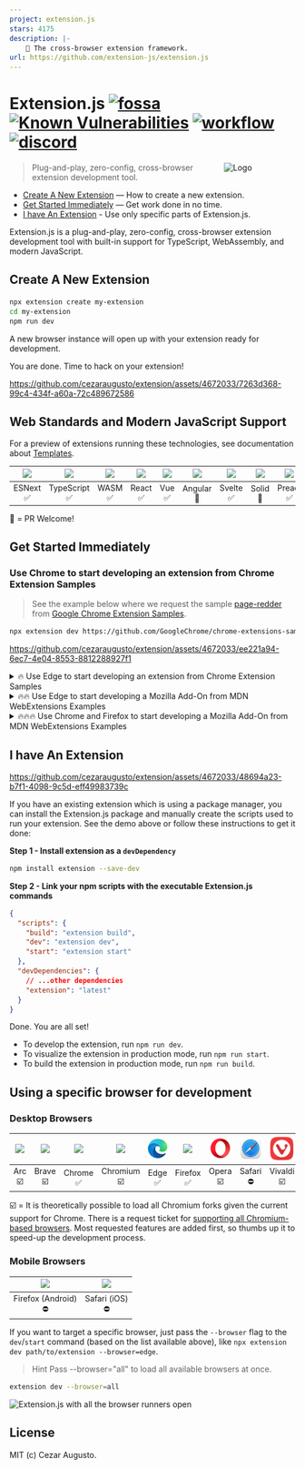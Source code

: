 ```yaml
---
project: extension.js
stars: 4175
description: |-
    🧩 The cross-browser extension framework.
url: https://github.com/extension-js/extension.js
---
```


[action-image]: https://github.com/extension-js/extension.js/actions/workflows/ci.yml/badge.svg?branch=main
[action-url]: https://github.com/extension-js/extension.js/actions
[npm-image]: https://img.shields.io/npm/v/extension.svg
[npm-url]: https://npmjs.org/package/extension
[downloads-image]: https://img.shields.io/npm/dm/extension.svg
[downloads-url]: https://npmjs.org/package/extension
[node]: https://img.shields.io/node/v/extension.svg
[node-url]: https://nodejs.org
[prs]: https://img.shields.io/badge/PRs-welcome-brightgreen.svg
[prs-url]: https://github.com/extension-js/extension/blob/main/CONTRIBUTING.md
[snyk-image]: https://snyk.io/test/github/extension-js/extension/badge.svg
[snyk-url]: https://snyk.io/test/github/extension-js/extension
[fossa-image]: https://app.fossa.com/api/projects/git%2Bgithub.com%2Fcezaraugusto%2Fextension.svg?type=shield&issueType=license
[fossa-url]: https://app.fossa.com/projects/git%2Bgithub.com%2Fcezaraugusto%2Fextension?ref=badge_shield&issueType=license
[discord-image]: https://img.shields.io/discord/1253608412890271755?label=Discord&logo=discord&style=flat
[discord-url]: https://discord.gg/v9h2RgeTSN

# Extension.js [![fossa][fossa-image]][fossa-url] [![Known Vulnerabilities][snyk-image]][snyk-url] [![workflow][action-image]][action-url] [![discord][discord-image]][discord-url]

<!-- > Plug-and-play, zero-config, cross-browser extension development tool. -->

<!-- > Make it very easy to develop cross-browser extensions. -->

<!-- <img alt="Extension.js with all the browser runners open" src="https://github.com/cezaraugusto/extension.js/assets/4672033/f0f5bbfc-e873-4856-9fdd-db2b42d9ab96">
<hr> -->

<img alt="Logo" align="right" src="https://user-images.githubusercontent.com/4672033/102850460-4d22aa80-43f8-11eb-82db-9efce586f73e.png" width="25%" />

<!-- **Create cross-browser extensions with no build configuration.** -->

> Plug-and-play, zero-config, cross-browser extension development tool.

- [Create A New Extension](#create-a-new-extension) — How to create a new extension.
- [Get Started Immediately](#get-started-immediately) — Get work done in no time.
- [I have An Extension](#i-have-an-extension) - Use only specific parts of Extension.js.

Extension.js is a plug-and-play, zero-config, cross-browser extension development tool with built-in support for TypeScript, WebAssembly, and modern JavaScript.

## Create A New Extension

```bash
npx extension create my-extension
cd my-extension
npm run dev
```

A new browser instance will open up with your extension ready for development.

You are done. Time to hack on your extension!

https://github.com/cezaraugusto/extension/assets/4672033/7263d368-99c4-434f-a60a-72c489672586

## Web Standards and Modern JavaScript Support

For a preview of extensions running these technologies, see documentation about [Templates](https://extension.js.org/docs/getting-started/templates).

| <img src="https://github.com/cezaraugusto/extension.js/assets/4672033/a9e2541a-96f0-4caa-9fc9-5fc5c3e901c8" width="70"> | <img src="https://github.com/cezaraugusto/extension.js/assets/4672033/b42c5330-9e2a-4045-99c3-1f7d264dfaf4" width="70"> | <img src="https://github.com/cezaraugusto/extension.js/assets/4672033/f19edff3-9005-4f50-b05c-fba615896a7f" width="70"> | <img src="https://github.com/cezaraugusto/extension.js/assets/4672033/ff64721d-d145-4213-930d-e70193f8d57e" width="70"> | <img src="https://github.com/cezaraugusto/extension.js/assets/4672033/15f1314a-aa65-4ce2-a3f3-cf53c4f730cf" width="70"> | <img src="https://github.com/cezaraugusto/extension.js/assets/4672033/c5f8a127-3c2a-4ceb-bb46-948cf2c8bd89" width="70"> | <img src="https://github.com/cezaraugusto/extension.js/assets/4672033/de1082fd-7cf6-4202-8c12-a5c3cd3e5b42" width="70"> | <img src="https://github.com/cezaraugusto/extension.js/assets/4672033/78e5fe3d-dc79-4aa2-954e-1a5973d1d9db" width="70"> | <img src="https://github.com/cezaraugusto/extension.js/assets/4672033/8807efd9-93e5-4db5-a1d2-9ac524f7ecc2" width="70"> |
| :---------------------------------------------------------------------------------------------------------------------: | :---------------------------------------------------------------------------------------------------------------------: | :---------------------------------------------------------------------------------------------------------------------: | :---------------------------------------------------------------------------------------------------------------------: | :---------------------------------------------------------------------------------------------------------------------: | :---------------------------------------------------------------------------------------------------------------------: | :---------------------------------------------------------------------------------------------------------------------: | :---------------------------------------------------------------------------------------------------------------------: | :---------------------------------------------------------------------------------------------------------------------: |
|                                                      ESNext<br>✅                                                       |                                                    TypeScript<br>✅                                                     |                                                       WASM<br>✅                                                        |                                                       React<br>✅                                                       |                                                        Vue<br>✅                                                        |                                                      Angular<br>👋                                                      |                                                      Svelte<br>✅                                                       |                                                       Solid<br>👋                                                       |                                                      Preact<br>✅                                                       |

👋 = PR Welcome!

## Get Started Immediately

### Use Chrome to start developing an extension from Chrome Extension Samples

> See the example below where we request the sample [page-redder](https://github.com/GoogleChrome/chrome-extensions-samples/tree/main/functional-samples/sample.page-redder) from [Google Chrome Extension Samples](https://github.com/GoogleChrome/chrome-extensions-samples).

```bash
npx extension dev https://github.com/GoogleChrome/chrome-extensions-samples/tree/main/functional-samples/sample.page-redder --browser=edge
```

https://github.com/cezaraugusto/extension/assets/4672033/ee221a94-6ec7-4e04-8553-8812288927f1

</details>

<details>
   <summary>   
   🔥 Use Edge to start developing an extension from Chrome Extension Samples 
   </summary>

> See the example below where we request the sample [magic8ball](https://github.com/GoogleChrome/chrome-extensions-samples/tree/main/api-samples/topSites/magic8ball) from from [Google Chrome Extension Samples](https://github.com/GoogleChrome/chrome-extensions-samples) with Edge as the runtime browser.

```bash
npx extension dev https://github.com/GoogleChrome/chrome-extensions-samples/tree/main/api-samples/topSites/magic8ball --browser=edge
```

https://github.com/cezaraugusto/extension/assets/4672033/2db2a1f6-3110-4380-9a49-dc9d034146aa

</details>

<details>
   <summary>
   🔥🔥 Use Edge to start developing a Mozilla Add-On from MDN WebExtensions Examples
   </summary>

> See the example below where we request the sample [Apply CSS](https://github.com/mdn/webextensions-examples/tree/main/apply-css) from [MDN WebExtensions Examples](https://github.com/mdn/webextensions-examples) using Edge as the runtime browser.

```bash
npx extension dev https://github.com/mdn/webextensions-examples/tree/main/apply-css --browser=edge --polyfill=true
```

https://github.com/cezaraugusto/extension/assets/4672033/130cb430-1567-419c-8c90-23fddcf20f00

</details>

<details>
   <summary>
   🔥🔥🔥 Use Chrome and Firefox to start developing a Mozilla Add-On from MDN WebExtensions Examples
   </summary>

> See the example below where we request the sample [firefox-code-search](https://github.com/mdn/webextensions-examples/tree/main/firefox-code-search) from [MDN WebExtensions Examples](https://github.com/mdn/webextensions-examples) using Chrome and Firefox as the runtime browsers.

```bash
npx extension dev https://github.com/mdn/webextensions-examples/tree/main/firefox-code-search --browser=chrome,firefox --polyfill=true
```

https://github.com/cezaraugusto/extension.js/assets/4672033/ac94b608-c936-40df-bce7-63ffd7fe31c5

</details>

## I have An Extension

https://github.com/cezaraugusto/extension/assets/4672033/48694a23-b7f1-4098-9c5d-eff49983739c

If you have an existing extension which is using a package manager, you can install the Extension.js package and manually create the scripts used to run your extension. See the demo above or follow these instructions to get it done:

**Step 1 - Install extension as a `devDependency`**

```bash
npm install extension --save-dev
```

**Step 2 - Link your npm scripts with the executable Extension.js commands**

```json
{
  "scripts": {
    "build": "extension build",
    "dev": "extension dev",
    "start": "extension start"
  },
  "devDependencies": {
    // ...other dependencies
    "extension": "latest"
  }
}
```

Done. You are all set!

- To develop the extension, run `npm run dev`.
- To visualize the extension in production mode, run `npm run start`.
- To build the extension in production mode, run `npm run build`.

## Using a specific browser for development

### Desktop Browsers

| <img src="https://github.com/cezaraugusto/extension.js/assets/4672033/6ce53a31-c6f6-4a1c-b927-e9ec7fd2df78" width="70"> | <img src="https://raw.githubusercontent.com/alrra/browser-logos/main/src/brave/brave.svg" width="70"> | <img src="https://raw.githubusercontent.com/alrra/browser-logos/main/src/chrome/chrome.svg" width="70"> | <img src="https://raw.githubusercontent.com/alrra/browser-logos/main/src/chromium/chromium.svg" width="70"> | <img src="https://raw.githubusercontent.com/alrra/browser-logos/main/src/edge/edge.svg" width="70"> | <img src="https://raw.githubusercontent.com/alrra/browser-logos/main/src/firefox/firefox.svg" width="70"> | <img src="https://raw.githubusercontent.com/alrra/browser-logos/main/src/opera/opera.svg" width="70"> | <img width="70" src="https://raw.githubusercontent.com/alrra/browser-logos/main/src/safari/safari.svg"> | <img src="https://raw.githubusercontent.com/alrra/browser-logos/main/src/vivaldi/vivaldi.svg" width="70"> |
| :---------------------------------------------------------------------------------------------------------------------: | :---------------------------------------------------------------------------------------------------: | :-----------------------------------------------------------------------------------------------------: | :---------------------------------------------------------------------------------------------------------: | :-------------------------------------------------------------------------------------------------: | :-------------------------------------------------------------------------------------------------------: | :---------------------------------------------------------------------------------------------------: | :-----------------------------------------------------------------------------------------------------: | :-------------------------------------------------------------------------------------------------------: |
|                                                        Arc<br>☑️                                                        |                                              Brave<br>☑️                                              |                                              Chrome<br>✅                                               |                                               Chromium<br>☑️                                                |                                             Edge<br>✅                                              |                                               Firefox<br>✅                                               |                                              Opera<br>☑️                                              |                                              Safari<br>⛔️                                              |                                               Vivaldi<br>☑️                                               |

☑️ = It is theoretically possible to load all Chromium forks given the current support for Chrome. There is a request ticket for [supporting all Chromium-based browsers](https://github.com/cezaraugusto/extension.js/issues/59). Most requested features are added first, so thumbs up it to speed-up the development process.

### Mobile Browsers

| <img src="https://raw.githubusercontent.com/alrra/browser-logos/main/src/firefox/firefox.svg" width="70"> | <img src="https://raw.githubusercontent.com/alrra/browser-logos/main/src/safari-ios/safari-ios.svg" width="70"> |
| :-------------------------------------------------------------------------------------------------------: | :-------------------------------------------------------------------------------------------------------------: |
|                                         Firefox (Android)<br>⛔️                                          |                                               Safari (iOS)<br>⛔️                                               |

If you want to target a specific browser, just pass the `--browser` flag to the `dev`/`start` command (based on the list available above), like `npx extension dev path/to/extension --browser=edge`.

> Hint
> Pass --browser="all" to load all available browsers at once.

```sh
extension dev --browser=all
```

<img alt="Extension.js with all the browser runners open" src="https://github.com/cezaraugusto/extension.js/assets/4672033/f0f5bbfc-e873-4856-9fdd-db2b42d9ab96">

## License

MIT (c) Cezar Augusto.

